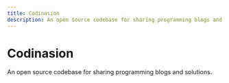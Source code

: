 ```yaml
---
title: Codinasion
description: An open source codebase for sharing programming blogs and solutions.
---
```


<Hero slots="heading, text"/> 

# Codinasion

An open source codebase for sharing programming blogs and solutions.